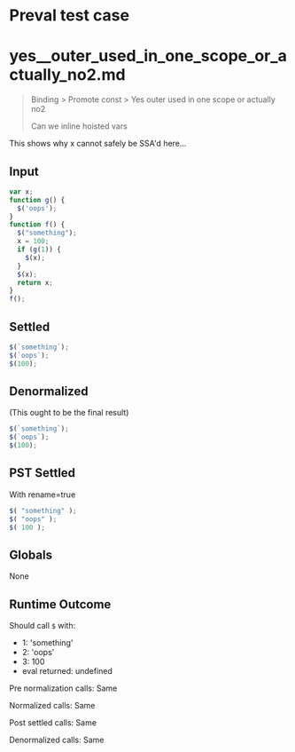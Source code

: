 # Preval test case

# yes__outer_used_in_one_scope_or_actually_no2.md

> Binding > Promote const > Yes  outer used in one scope or actually no2
>
> Can we inline hoisted vars

This shows why x cannot safely be SSA'd here...

## Input

`````js filename=intro
var x;
function g() {
  $('oops');
}
function f() {
  $("something");
  x = 100;
  if (g(1)) {
    $(x);
  }
  $(x);
  return x;
}
f();
`````


## Settled


`````js filename=intro
$(`something`);
$(`oops`);
$(100);
`````


## Denormalized
(This ought to be the final result)

`````js filename=intro
$(`something`);
$(`oops`);
$(100);
`````


## PST Settled
With rename=true

`````js filename=intro
$( "something" );
$( "oops" );
$( 100 );
`````


## Globals


None


## Runtime Outcome


Should call `$` with:
 - 1: 'something'
 - 2: 'oops'
 - 3: 100
 - eval returned: undefined

Pre normalization calls: Same

Normalized calls: Same

Post settled calls: Same

Denormalized calls: Same

